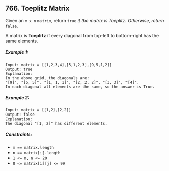 ## 766. Toeplitz Matrix

Given an ```m x n``` ```matrix```, return ```true``` *if the matrix is Toeplitz. Otherwise, return* ```false```.

A matrix is **Toeplitz** if every diagonal from top-left to bottom-right has the same elements.

##### Example 1:
```
Input: matrix = [[1,2,3,4],[5,1,2,3],[9,5,1,2]]
Output: true
Explanation:
In the above grid, the diagonals are:
"[9]", "[5, 5]", "[1, 1, 1]", "[2, 2, 2]", "[3, 3]", "[4]".
In each diagonal all elements are the same, so the answer is True.
```
##### Example 2:
```
Input: matrix = [[1,2],[2,2]]
Output: false
Explanation:
The diagonal "[1, 2]" has different elements.
```
##### Constraints:

* ```m == matrix.length```
* ```n == matrix[i].length```
* ```1 <= m, n <= 20```
* ```0 <= matrix[i][j] <= 99```